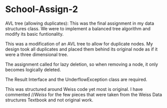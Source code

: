 # School-Assign-2
AVL tree (allowing duplicates):
This was the final assignment in my data structures class.
We were to implement a balanced tree algorithm and modify its basic funtionality.

This was a modification of an AVL tree to allow for duplicate nodes.
My design took all duplicates and placed them behind its original node as if it were a three dimensional tree. 

The assignment called for lazy deletion, so when removing a node, it only becomes logically deleted.

The Result Interface and the UnderflowException class are required.

This was structured around Weiss code yet most is original. I have commented //*Weiss* for the few pieces that were taken from the Weiss Data structures Textbook and not original work.
